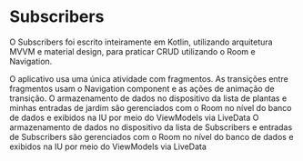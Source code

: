 # Subscribers

O Subscribers foi escrito inteiramente em Kotlin, utilizando arquitetura MVVM e material design, para praticar CRUD utilizando o Room e Navigation.

O aplicativo usa uma única atividade com fragmentos. As transições entre fragmentos usam o Navigation component e as ações de animação de transição.
O armazenamento de dados no dispositivo da lista de plantas e minhas entradas de jardim são gerenciados com o Room no nível do banco de dados e exibidos na IU por meio do ViewModels via LiveData
O armazenamento de dados no dispositivo da lista de Subscribers e entradas de Subscribers são gerenciados com o Room no nível do banco de dados e exibidos na IU por meio do ViewModels via LiveData

